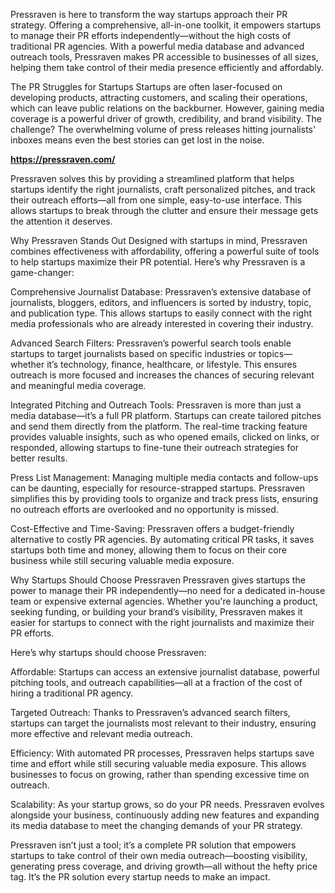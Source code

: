 Pressraven is here to transform the way startups approach their PR strategy. Offering a comprehensive, all-in-one toolkit, it empowers startups to manage their PR efforts independently—without the high costs of traditional PR agencies. With a powerful media database and advanced outreach tools, Pressraven makes PR accessible to businesses of all sizes, helping them take control of their media presence efficiently and affordably.

The PR Struggles for Startups
Startups are often laser-focused on developing products, attracting customers, and scaling their operations, which can leave public relations on the backburner. However, gaining media coverage is a powerful driver of growth, credibility, and brand visibility. The challenge? The overwhelming volume of press releases hitting journalists' inboxes means even the best stories can get lost in the noise. <p><strong><a href="https://pressraven.com/">https://pressraven.com/</a></strong></p>


Pressraven solves this by providing a streamlined platform that helps startups identify the right journalists, craft personalized pitches, and track their outreach efforts—all from one simple, easy-to-use interface. This allows startups to break through the clutter and ensure their message gets the attention it deserves.

Why Pressraven Stands Out
Designed with startups in mind, Pressraven combines effectiveness with affordability, offering a powerful suite of tools to help startups maximize their PR potential. Here’s why Pressraven is a game-changer:

Comprehensive Journalist Database: Pressraven’s extensive database of journalists, bloggers, editors, and influencers is sorted by industry, topic, and publication type. This allows startups to easily connect with the right media professionals who are already interested in covering their industry.

Advanced Search Filters: Pressraven’s powerful search tools enable startups to target journalists based on specific industries or topics—whether it’s technology, finance, healthcare, or lifestyle. This ensures outreach is more focused and increases the chances of securing relevant and meaningful media coverage.

Integrated Pitching and Outreach Tools: Pressraven is more than just a media database—it’s a full PR platform. Startups can create tailored pitches and send them directly from the platform. The real-time tracking feature provides valuable insights, such as who opened emails, clicked on links, or responded, allowing startups to fine-tune their outreach strategies for better results.

Press List Management: Managing multiple media contacts and follow-ups can be daunting, especially for resource-strapped startups. Pressraven simplifies this by providing tools to organize and track press lists, ensuring no outreach efforts are overlooked and no opportunity is missed.

Cost-Effective and Time-Saving: Pressraven offers a budget-friendly alternative to costly PR agencies. By automating critical PR tasks, it saves startups both time and money, allowing them to focus on their core business while still securing valuable media exposure.

Why Startups Should Choose Pressraven
Pressraven gives startups the power to manage their PR independently—no need for a dedicated in-house team or expensive external agencies. Whether you're launching a product, seeking funding, or building your brand’s visibility, Pressraven makes it easier for startups to connect with the right journalists and maximize their PR efforts.

Here’s why startups should choose Pressraven:

Affordable: Startups can access an extensive journalist database, powerful pitching tools, and outreach capabilities—all at a fraction of the cost of hiring a traditional PR agency.

Targeted Outreach: Thanks to Pressraven’s advanced search filters, startups can target the journalists most relevant to their industry, ensuring more effective and relevant media outreach.

Efficiency: With automated PR processes, Pressraven helps startups save time and effort while still securing valuable media exposure. This allows businesses to focus on growing, rather than spending excessive time on outreach.

Scalability: As your startup grows, so do your PR needs. Pressraven evolves alongside your business, continuously adding new features and expanding its media database to meet the changing demands of your PR strategy.

Pressraven isn’t just a tool; it’s a complete PR solution that empowers startups to take control of their own media outreach—boosting visibility, generating press coverage, and driving growth—all without the hefty price tag. It’s the PR solution every startup needs to make an impact.



